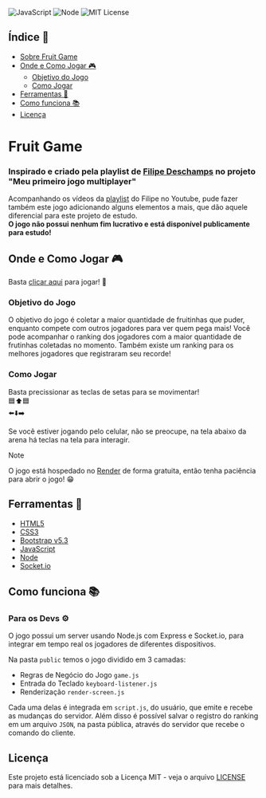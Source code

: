 ![JavaScript](https://img.shields.io/badge/JavaScript-JS-yellow.svg)
![Node](https://img.shields.io/badge/DevOps-Node-green)
![MIT License](https://img.shields.io/badge/License-MIT-blue.svg)

## Índice 📑

- [Sobre Fruit Game](#fruit-game)
- [Onde e Como Jogar 🎮](#onde-e-como-jogar-)
  - [Objetivo do Jogo](#objetivo-do-jogo)
  - [Como Jogar](#como-jogar)
- [Ferramentas 🔧](#ferramentas-)
- [Como funciona 📚](#como-funciona-)
- [Licença](#licença)

# Fruit Game
### Inspirado e criado pela playlist de [Filipe Deschamps](https://github.com/FilipeDeschamps) no projeto "Meu primeiro jogo multiplayer"

Acompanhando os vídeos da [playlist](https://www.youtube.com/watch?v=0sTfIZvjYJk&list=PLMdYygf53DP5SVQQrkKCVWDS0TwYLVitL) do Filipe no Youtube, pude fazer também este jogo 
adicionando alguns elementos a mais, que dão aquele diferencial para este projeto de estudo.\
**O jogo não possui nenhum fim lucrativo e está disponível publicamente para estudo!**

## Onde e Como Jogar 🎮

Basta [clicar aqui](https://fruit-game-zsci.onrender.com/) para jogar! 🚀

### Objetivo do Jogo
O objetivo do jogo é coletar a maior quantidade de fruitinhas que puder, enquanto compete com outros jogadores para ver quem pega mais!
Você pode acompanhar o ranking dos jogadores com a maior quantidade de frutinhas coletadas no momento. Também existe um ranking para os melhores jogadores que registraram seu recorde!

### Como Jogar
Basta precissionar as teclas de setas para se movimentar!\
🟦⬆️🟦\
⬅️⬇️➡️

Se você estiver jogando pelo celular, não se preocupe, na tela abaixo da arena há teclas na tela para interagir.

> [!NOTE]
> O jogo está hospedado no [Render](https://render.com/) de forma gratuita, então tenha paciência para abrir o jogo! 😁

## Ferramentas 🔧

- [HTML5](https://html.spec.whatwg.org/)
- [CSS3](https://developer.mozilla.org/en-US/docs/Web/CSS)
- [Bootstrap v5.3](https://getbootstrap.com/docs/5.3/getting-started/introduction/)
- [JavaScript](https://devdocs.io/javascript/)
- [Node](https://nodejs.org/docs/latest/api/)
- [Socket.io](https://socket.io/)

## Como funciona 📚
### Para os Devs ⚙️

O jogo possui um server usando Node.js com Express e Socket.io, para integrar em tempo real os jogadores de diferentes dispositivos.

Na pasta `public` temos o jogo dividido em 3 camadas:
- Regras de Negócio do Jogo `game.js`
- Entrada do Teclado `keyboard-listener.js`
- Renderização `render-screen.js`

Cada uma delas é integrada em `script.js`, do usuário, que emite e recebe as mudanças do servidor. 
Além disso é possível salvar o registro do ranking em um arquivo `JSON`, na pasta pública, através do servidor que recebe o comando do cliente.

## Licença

Este projeto está licenciado sob a Licença MIT - veja o arquivo [LICENSE](LICENSE) para mais detalhes.
